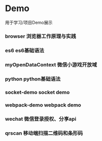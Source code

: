 # Demo
用于学习/项目Demo展示

### browser 浏览器工作原理与实践
### es6 es6基础语法
### myOpenDataContext 微信小游戏开放域
### python python基础语法
### socket-demo socket demo
### webpack-demo webpack demo
### wechat 微信登录授权、分享api
### qrscan 移动端扫描二维码和条形码

